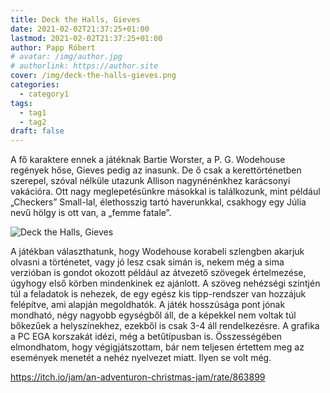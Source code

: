```yaml
---
title: Deck the Halls, Gieves
date: 2021-02-02T21:37:25+01:00
lastmod: 2021-02-02T21:37:25+01:00
author: Papp Róbert
# avatar: /img/author.jpg
# authorlink: https://author.site
cover: /img/deck-the-halls-gieves.png
categories:
  - category1
tags:
  - tag1
  - tag2
draft: false
---
```


A fő karaktere ennek a játéknak Bartie Worster, a P. G. Wodehouse regények hőse, Gieves pedig az inasunk. De ő csak a kerettörténetben szerepel, szóval nélküle utazunk Allison nagynénénkhez karácsonyi vakációra. Ott nagy meglepetésünkre másokkal is találkozunk, mint például „Checkers” Small-lal, élethosszig tartó haverunkkal, csakhogy egy Júlia nevű hölgy is ott van, a „femme fatale”.

<!--more-->

![Deck the Halls, Gieves](/img/deck-the-halls-gieves.png)

A játékban választhatunk, hogy Wodehouse korabeli szlengben akarjuk olvasni a történetet, vagy jó lesz csak simán is, nekem még a sima verzióban is gondot okozott például az átvezető szövegek értelmezése, úgyhogy első körben mindenkinek ez ajánlott. A szöveg nehézségi szintjén túl a feladatok is nehezek, de egy egész kis tipp-rendszer van hozzájuk felépítve, ami alapján megoldhatók. A játék hosszúsága pont jónak mondható, négy nagyobb egységből áll, de a képekkel nem voltak túl bőkezűek a helyszínekhez, ezekből is csak 3-4 áll rendelkezésre. A grafika a PC EGA korszakát idézi, még a betűtípusban is. Összességében elmondhatom, hogy végigjátszottam, bár nem teljesen értettem meg az események menetét a nehéz nyelvezet miatt. Ilyen se volt még.

https://itch.io/jam/an-adventuron-christmas-jam/rate/863899
